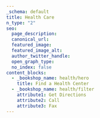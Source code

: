 ```yaml
---
_schema: default
title: Health Care
n_type: "2"
seo:
  page_description:
  canonical_url:
  featured_image:
  featured_image_alt:
  author_twitter_handle:
  open_graph_type:
  no_index: false
content_blocks:
  - _bookshop_name: health/hero
    title: Find a Health Center
  - _bookshop_name: health/filter
    attribute1: Get Directions
    attribute2: Call
    attribute3: Fax
---
```

